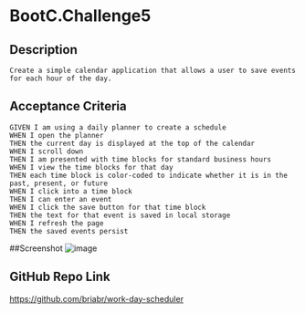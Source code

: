 # BootC.Challenge5

## Description
```
Create a simple calendar application that allows a user to save events for each hour of the day.
```

## Acceptance Criteria 
```
GIVEN I am using a daily planner to create a schedule
WHEN I open the planner
THEN the current day is displayed at the top of the calendar
WHEN I scroll down
THEN I am presented with time blocks for standard business hours
WHEN I view the time blocks for that day
THEN each time block is color-coded to indicate whether it is in the past, present, or future
WHEN I click into a time block
THEN I can enter an event
WHEN I click the save button for that time block
THEN the text for that event is saved in local storage
WHEN I refresh the page
THEN the saved events persist
```

##Screenshot
![image](https://user-images.githubusercontent.com/35021142/194732330-8f8fd7b2-2c41-47ab-bd30-fb65308f64a5.png)

## GitHub Repo Link
https://github.com/briabr/work-day-scheduler
